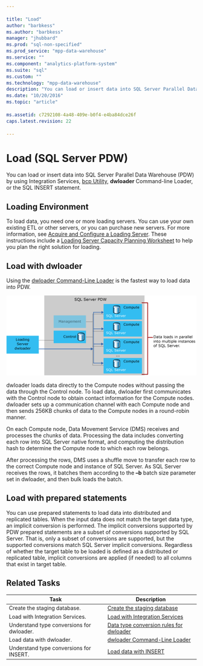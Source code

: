```yaml
---

title: "Load"
author: "barbkess" 
ms.author: "barbkess"
manager: "jhubbard"	  
ms.prod: "sql-non-specified"
ms.prod_service: "mpp-data-warehouse"
ms.service: ""
ms.component: "analytics-platform-system"
ms.suite: "sql"
ms.custom: ""
ms.technology: "mpp-data-warehouse"
description: "You can load or insert data into SQL Server Parallel Data Warehouse (PDW) by using Integration Services, bcp Utility, dwloader, or the SQL INSERT statement."
ms.date: "10/20/2016"
ms.topic: "article"

ms.assetid: c7292108-4a48-409e-b0f4-e4ba84dce26f
caps.latest.revision: 22

---
```


# Load (SQL Server PDW)
You can load or insert data into SQL Server Parallel Data Warehouse (PDW) by using Integration Services, [bcp Utility](../tools/bcp-utility.md), **dwloader** Command-line Loader, or the SQL INSERT statement.  

## Loading Environment  
To load data, you need one or more loading servers. You can use your own existing ETL or other servers, or you can purchase new servers. For more information, see [Acquire and Configure a Loading Server](acquire-and-configure-loading-server.md). These instructions include a [Loading Server Capacity Planning Worksheet](loading-server-capacity-planning-worksheet.md) to help you plan the right solution for loading.  
  
## Load with dwloader  
Using the [dwloader Command-Line Loader](dwloader.md) is the fastest way to load data into PDW.  
  
![Loading process](media/loading-process.png "Loading process")  
  
dwloader loads data directly to the Compute nodes without passing the data through the Control node. To load data, dwloader first communicates with the Control node to obtain contact information for the Compute nodes. dwloader sets up a communication channel with each Compute node and then sends 256KB chunks of data to the Compute nodes in a round-robin manner.  
  
On each Compute node, Data Movement Service (DMS) receives and processes the chunks of data. Processing the data includes converting each row into SQL Server native format, and computing the distribution hash to determine the Compute node to which each row belongs.  
  
After processing the rows, DMS uses a shuffle move to transfer each row to the correct Compute node and instance of SQL Server. As SQL Server receives the rows, it batches them according to the **–b** batch size parameter set in dwloader, and then bulk loads the batch.  

## Load with prepared statements

You can use prepared statements to load data into distributed and replicated tables. When the input data does not match the target data type, an implicit conversion is performed. The implicit conversions supported by PDW prepared statements are a subset of conversions supported by SQL Server. That is, only a subset of conversions are supported, but the supported conversions match SQL Server implicit conversions. Regardless of whether the target table to be loaded is defined as a distributed or replicated table, implicit conversions are applied (if needed) to all columns that exist in target table. 

<!-- MISSING LINK
For more information, see [Prepared statements](prepared-statements.md).
-->
  
## Related Tasks  
  
|Task|Description|  
|--------|---------------|  
|Create the staging database.|[Create the staging database](staging-database.md)|  
|Load with Integration Services.|[Load with Integration Services](load-with-ssis.md)|  
|Understand type conversions for dwloader.|[Data type conversion rules for dwloader](dwloader-data-type-conversion-rules.md)|  
|Load data with dwloader.|[dwloader Command-Line Loader](dwloader.md)|  
|Understand type conversions for INSERT.|[Load data with INSERT](load-with-insert.md)|  
 
<!-- MISSING LINKS
## See Also  
[Grant permissions to load data](grant-permissions-to-load-data.md)  
[Common metadata query examles](metadata-query-examples.md)  
  
-->
